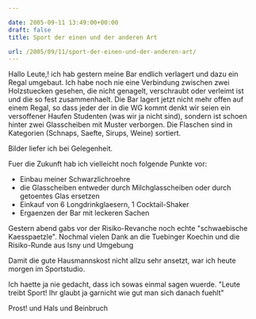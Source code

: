 ```yaml
---

date: 2005-09-11 13:49:00+00:00
draft: false
title: Sport der einen und der anderen Art

url: /2005/09/11/sport-der-einen-und-der-anderen-art/
---
```


Hallo Leute,!
ich hab gestern meine Bar endlich verlagert und dazu ein Regal umgebaut. Ich habe noch nie eine Verbindung zwischen zwei Holzstuecken gesehen, die nicht genagelt, verschraubt oder verleimt ist und die so fest zusammenhaelt.
Die Bar lagert jetzt nicht mehr offen auf einem Regal, so dass jeder der in die WG kommt denkt wir seien ein versoffener Haufen Studenten (was wir ja nicht sind), sondern ist schoen hinter zwei Glasscheiben mit Muster verborgen.
Die Flaschen sind in Kategorien (Schnaps, Saefte, Sirups, Weine) sortiert. 

Bilder liefer ich bei Gelegenheit.

Fuer die Zukunft hab ich vielleicht noch folgende Punkte vor:



  * Einbau meiner Schwarzlichroehre
  * die Glasscheiben entweder durch Milchglasscheiben oder durch getoentes Glas ersetzen
  * Einkauf von 6 Longdrinkglaesern, 1 Cocktail-Shaker
  * Ergaenzen der Bar mit leckeren Sachen


Gestern abend gabs vor der Risiko-Revanche noch echte "schwaebische Kaesspaetzle". Nochmal vielen Dank an die Tuebinger Koechin und die Risiko-Runde aus Isny und Umgebung

Damit die gute Hausmannskost nicht allzu sehr ansetzt, war ich heute morgen im Sportstudio.

Ich haette ja nie gedacht, dass ich sowas einmal sagen wuerde. "Leute treibt Sport! Ihr glaubt ja garnicht wie gut man sich danach fuehlt"

Prost! und Hals und Beinbruch
